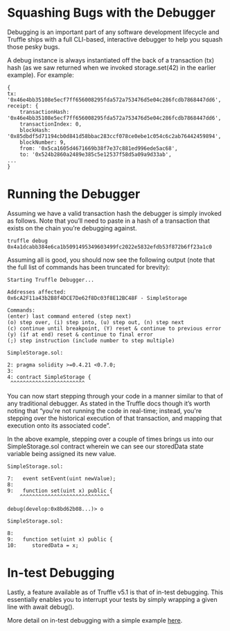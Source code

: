 # Squashing Bugs with the Debugger
 
Debugging is an important part of any software development lifecycle and Truffle ships with a full CLI-based, interactive debugger to help you squash those pesky bugs.

A debug instance is always instantiated off the back of a transaction (tx) hash (as we saw returned when we invoked storage.set(42) in the earlier example). For example:

    {
    tx: '0x46e4bb35108e5ecf7ff656008295fda572a753476d5e04c286fcdb7868447dd6',
    receipt: {
        transactionHash: '0x46e4bb35108e5ecf7ff656008295fda572a753476d5e04c286fcdb7868447dd6',
        transactionIndex: 0,
        blockHash: '0x85dbdf5d71194cb0d841d58bbac283ccf078ce0ebe1c054c6c2ab76442459894',
        blockNumber: 9,
        from: '0x5ca1605d4671669b38f7e37c881ed996ede5ac68',
        to: '0x524b2860a2489e385c5e12537f58d5a09a9d33ab',
    ...
    }

# Running the Debugger
Assuming we have a valid transaction hash the debugger is simply invoked as follows. Note that you’ll need to paste in a hash of a transaction that exists on the chain you’re debugging against.

    truffle debug 0x4a1dcabb384e6ca1b5091495349603499fc2022e5832efdb53f872b6ff23a1c0


Assuming all is good, you should now see the following output (note that the full list of commands has been truncated for brevity):

    Starting Truffle Debugger...

    Addresses affected:
    0x6cA2F11a43b2B8f4DCE7De62f8Dc03f8E12BC48F - SimpleStorage

    Commands:
    (enter) last command entered (step next)
    (o) step over, (i) step into, (u) step out, (n) step next
    (c) continue until breakpoint, (Y) reset & continue to previous error
    (y) (if at end) reset & continue to final error
    (;) step instruction (include number to step multiple)

    SimpleStorage.sol:

    2: pragma solidity >=0.4.21 <0.7.0;
    3:
    4: contract SimpleStorage {
     ^^^^^^^^^^^^^^^^^^^^^^^^


You can now start stepping through your code in a manner similar to that of any traditional debugger. As stated in the Truffle docs though it’s worth noting that “you're not running the code in real-time; instead, you're stepping over the historical execution of that transaction, and mapping that execution onto its associated code”.

In the above example, stepping over a couple of times brings us into our SimpleStorage.sol contract wherein we can see our storedData state variable being assigned its new value.

    SimpleStorage.sol:

    7:   event setEvent(uint newValue);
    8:
    9:   function set(uint x) public {
        ^^^^^^^^^^^^^^^^^^^^^^^^^^^^^

    debug(develop:0x8bd62b08...)> o

    SimpleStorage.sol:

    8:
    9:   function set(uint x) public {
    10:     storedData = x;

# In-test Debugging
Lastly, a feature available as of Truffle v5.1 is that of in-test debugging. This essentially enables you to interrupt your tests by simply wrapping a given line with await debug(). 

More detail on in-test debugging with a simple example [here](https://trufflesuite.com/docs/truffle/getting-started/using-the-truffle-debugger/#in-test-debugging). 
